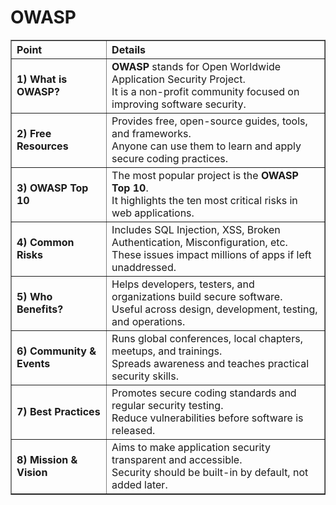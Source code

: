 <!DOCTYPE html>
<html lang="en">
<head>
  <meta charset="UTF-8">
</head>
<body>

  <h1>OWASP </h1>

  <!-- Bordered table, no CSS needed -->
  <table border="1" cellpadding="10" cellspacing="0" width="100%">
    <tr>
      <th align="left">Point</th>
      <th align="left">Details</th>
    </tr>
    <tr>
      <td><strong>1) What is OWASP?</strong></td>
      <td>
        <div><strong>OWASP</strong> stands for Open Worldwide Application Security Project.</div>
        <div>It is a non-profit community focused on improving software security.</div>
      </td>
    </tr>
    <tr>
      <td><strong>2) Free Resources</strong></td>
      <td>
        <div>Provides free, open-source guides, tools, and frameworks.</div>
        <div>Anyone can use them to learn and apply secure coding practices.</div>
      </td>
    </tr>
    <tr>
      <td><strong>3) OWASP Top 10</strong></td>
      <td>
        <div>The most popular project is the <strong>OWASP Top 10</strong>.</div>
        <div>It highlights the ten most critical risks in web applications.</div>
      </td>
    </tr>
    <tr>
      <td><strong>4) Common Risks</strong></td>
      <td>
        <div>Includes SQL Injection, XSS, Broken Authentication, Misconfiguration, etc.</div>
        <div>These issues impact millions of apps if left unaddressed.</div>
      </td>
    </tr>
    <tr>
      <td><strong>5) Who Benefits?</strong></td>
      <td>
        <div>Helps developers, testers, and organizations build secure software.</div>
        <div>Useful across design, development, testing, and operations.</div>
      </td>
    </tr>
    <tr>
      <td><strong>6) Community & Events</strong></td>
      <td>
        <div>Runs global conferences, local chapters, meetups, and trainings.</div>
        <div>Spreads awareness and teaches practical security skills.</div>
      </td>
    </tr>
    <tr>
      <td><strong>7) Best Practices</strong></td>
      <td>
        <div>Promotes secure coding standards and regular security testing.</div>
        <div>Reduce vulnerabilities before software is released.</div>
      </td>
    </tr>
    <tr>
      <td><strong>8) Mission & Vision</strong></td>
      <td>
        <div>Aims to make application security transparent and accessible.</div>
        <div>Security should be built-in by default, not added later.</div>
      </td>
    </tr>
  </table>


</body>
</html>
